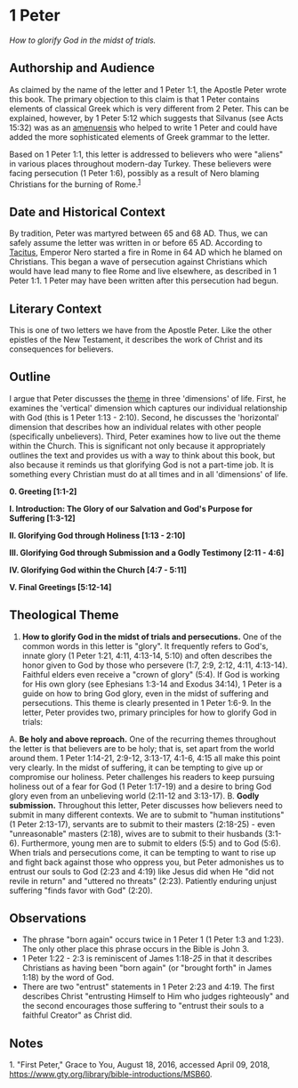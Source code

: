# 1 Peter

*How to glorify God in the midst of trials.*

## Authorship and Audience

As claimed by the name of the letter and 1 Peter 1:1, the Apostle Peter wrote this book. The primary objection to this claim is that 1 Peter contains elements of classical Greek which is very different from 2 Peter. This can be explained, however, by 1 Peter 5:12 which suggests that Silvanus (see Acts 15:32) was as an [amenuensis](https://wikipedia.org/wiki/Amanuensis) who helped to write 1 Peter and could have added the more sophisticated elements of Greek grammar to the letter.

  Based on 1 Peter 1:1, this letter is addressed to believers who were "aliens" in various places throughout modern-day Turkey. These believers were facing persecution (1 Peter 1:6), possibly as a result of Nero blaming Christians for the burning of Rome.<sup>[1](#footnote1)</sup>

## Date and Historical Context

By tradition, Peter was martyred between 65 and 68 AD. Thus, we can safely assume the letter was written in or before 65 AD. According to [Tacitus](https://en.wikipedia.org/wiki/Tacitus), Emperor Nero started a fire in Rome in 64 AD which he blamed on Christians. This began a wave of persecution against Christians which would have lead many to flee Rome and live elsewhere, as described in 1 Peter 1:1. 1 Peter may have been written after this persecution had begun.

## Literary Context

This is one of two letters we have from the Apostle Peter. Like the other epistles of the New Testament, it describes the work of Christ and its consequences for believers.

## Outline

I argue that Peter discusses the [theme](#theological-theme) in three 'dimensions' of life. First, he examines the 'vertical' dimension which captures our individual relationship with God (this is 1 Peter 1:13 - 2:10). Second, he discusses the 'horizontal' dimension that describes how an individual relates with other people (specifically unbelievers). Third, Peter examines how to live out the theme within the Church. This is significant not only because it appropriately outlines the text and provides us with a way to think about this book, but also because it reminds us that glorifying God is not a part-time job. It is something every Christian must do at all times and in all 'dimensions' of life.

**0. Greeting [1:1-2]**

**I. Introduction: The Glory of our Salvation and God's Purpose for Suffering [1:3-12]**

**II. Glorifying God through Holiness [1:13 - 2:10]**

**III. Glorifying God through Submission and a Godly Testimony [2:11 - 4:6]**

**IV. Glorifying God within the Church [4:7 - 5:11]**

**V. Final Greetings [5:12-14]**

## Theological Theme

1. **How to glorify God in the midst of trials and persecutions.** One of the common words in this letter is "glory". It frequently refers to God's, innate glory (1 Peter 1:21, 4:11, 4:13-14, 5:10) and often describes the honor given to God by those who persevere (1:7, 2:9, 2:12, 4:11, 4:13-14). Faithful elders even receive a "crown of glory" (5:4). If God is working for His own glory (see Ephesians 1:3-14 and Exodus 34:14), 1 Peter is a guide on how to bring God glory, even in the midst of suffering and persecutions. This theme is clearly presented in 1 Peter 1:6-9. In the letter, Peter provides two, primary principles for how to glorify God in trials:

  A. **Be holy and above reproach.** One of the recurring themes throughout the letter is that believers are to be holy; that is, set apart from the world around them. 1 Peter 1:14-21, 2:9-12, 3:13-17, 4:1-6, 4:15 all make this point very clearly. In the midst of suffering, it can be tempting to give up or compromise our holiness. Peter challenges his readers to keep pursuing holiness out of a fear for God (1 Peter 1:17-19) and a desire to bring God glory even from an unbelieving world (2:11-12 and 3:13-17).
  B. **Godly submission.** Throughout this letter, Peter discusses how believers need to submit in many different contexts. We are to submit to "human institutions" (1 Peter 2:13-17), servants are to submit to their masters (2:18-25) - even "unreasonable" masters (2:18), wives are to submit to their husbands (3:1-6). Furthermore, young men are to submit to elders (5:5) and to God (5:6). When trials and persecutions come, it can be tempting to want to rise up and fight back against those who oppress you, but Peter admonishes us to entrust our souls to God (2:23 and 4:19) like Jesus did when He "did not revile in return" and "uttered no threats" (2:23). Patiently enduring unjust suffering "finds favor with God" (2:20).

## Observations

- The phrase "born again" occurs twice in 1 Peter 1 (1 Peter 1:3 and 1:23). The only other place this phrase occurs in the Bible is John 3.
- 1 Peter 1:22 - 2:3 is reminiscent of James 1:18-*25* in that it describes Christians as having been "born again" (or "brought forth" in James 1:18) by the word of God.
- There are two "entrust" statements in 1 Peter 2:23 and 4:19. The first describes Christ "entrusting Himself to Him who judges righteously" and the second encourages those suffering to "entrust their souls to a faithful Creator" as Christ did.

## Notes

<a id="footnote1">1. </a>"First Peter," Grace to You, August 18, 2016, accessed April 09, 2018, https://www.gty.org/library/bible-introductions/MSB60.
